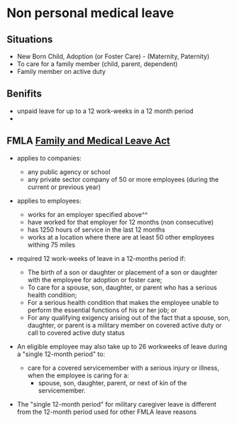 
# Non personal medical leave 

## Situations 
 - New Born Child, Adoption (or Foster Care) -  (Maternity, Paternity)
 - To care for a family member (child, parent, dependent)
 - Family member on active duty

## Benifits
  - unpaid leave for up to a 12 work-weeks in a 12 month period 
  - 
  
  

## FMLA [Family and Medical Leave Act](https://www.dol.gov/whd/regs/compliance/whdfs28.pdf)

- applies to companies:
  - any public agency or school
  - any private sector company of 50 or more employees (during the current or previous year)
  
- applies to employees:
  - works for an employer specified above^^
  - have worked for that employer for 12 months (non consecutive)
  - has 1250 hours of service in the last 12 months 
  - works at a location where there are at least 50 other employees withing 75 miles
  
- required 12 work-weeks of leave in a 12-months period if:
  - The birth of a son or daughter or placement of a son or daughter with the employee for adoption or foster care;
  - To care for a spouse, son, daughter, or parent who has a serious health condition;
  - For a serious health condition that makes the employee unable to perform the essential functions of his or her job; or
  - For any qualifying exigency arising out of the fact that a spouse, son, daughter, or parent is a military member on covered active duty or call to covered active duty status
  
 - An eligible employee may also take up to 26 workweeks of leave during a "single 12-month period" to:
   - care for a covered servicemember with a serious injury or illness, when the employee is caring for a:
      - spouse, son, daughter, parent, or next of kin of the servicemember. 
  - The "single 12-month period" for military caregiver leave is different from the 12-month period used for other FMLA leave reasons
